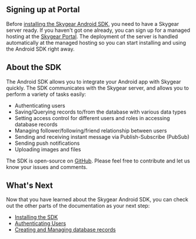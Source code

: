 <a name="sign-up-at-portal"></a>
## Signing up at Portal

Before [installing the Skygear Android SDK](/android/guide/install-sdk),
you need to have a Skygear server ready. If you haven't got one already,
you can sign up for a managed hosting at the
[Skygear Portal](https://portal.skygear.io/signup).
The deployment of the server is handled automatically at the managed hosting
so you can start installing and using the Android SDK right away.

<a name="about-android-sdk"></a>
## About the SDK

The Android SDK allows you to integrate your Android app with Skygear
quickly. The SDK communicates with the Skygear server,
and allows you to perform a variety of tasks easily:

- Authenticating users
- Saving/Querying records to/from the database with various data types
- Setting access control for different users and roles in accessing
  database records
- Managing follower/following/friend relationship between users
- Sending and receiving instant message via Publish-Subscribe (PubSub)
- Sending push notifications
- Uploading images and files

The SDK is open-source on [GitHub](https://github.com/SkygearIO/skygear-SDK-Android).
Please feel free to contribute and let us know your issues and comments.

<a name="whats-next"></a>
## What's Next

Now that you have learned about the Skygear Android SDK, you can check out the other
parts of the documentation as your next step:

- [Installing the SDK](/android/guide/install-sdk)
- [Authenticating Users](/android/guide/user-auth)
- [Creating and Managing database records](/android/guide/records)

